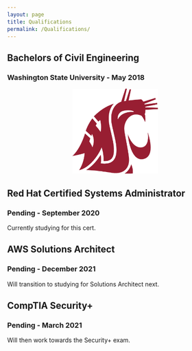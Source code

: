 ```yaml
---
layout: page
title: Qualifications
permalink: /Qualifications/
---
```


## Bachelors of Civil Engineering
### Washington State University - May 2018

<p align="center">
    <img width="200" src="/images/WSU_Voiland_CEA.png">
</p>

## Red Hat Certified Systems Administrator
### Pending - September 2020
Currently studying for this cert.

## AWS Solutions Architect
### Pending - December 2021
Will transition to studying for Solutions Architect next.

## CompTIA Security+
### Pending - March 2021
Will then work towards the Security+ exam.